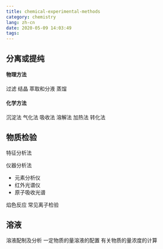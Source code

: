 ```yaml
---
title: chemical-experimental-methods
category: chemistry
lang: zh-cn
date: 2020-05-09 14:03:49
tags:
---
```


## 分离或提纯

#### 物理方法
过滤
结晶
萃取和分液
蒸馏

#### 化学方法

沉淀法
气化法
吸收法
溶解法
加热法
转化法

## 物质检验

特征分析法

仪器分析法
* 元素分析仪
* 红外光谱仪
* 原子吸收光谱

焰色反应
常见离子检验

## 溶液

溶液配制及分析
一定物质的量溶液的配置
有关物质的量浓度的计算
